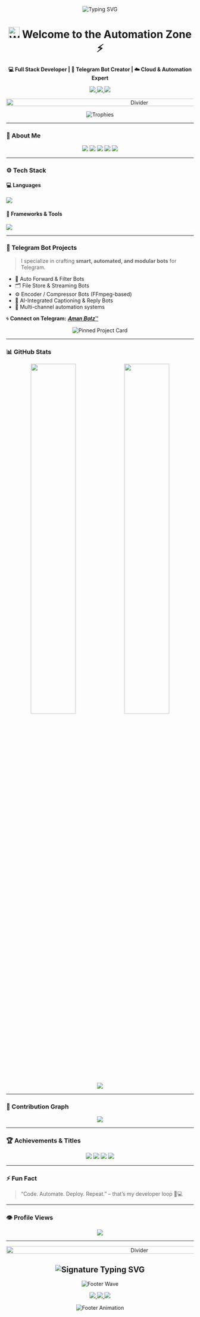 <p align="center">
  <img src="https://readme-typing-svg.herokuapp.com?font=Fira+Code&pause=1000&center=true&vCenter=true&width=600&lines=Hey+I'm+AMAN+CHAUDHARY+(%23THE+ONLY+1);Full+Stack+Developer+💻;Telegram+Bot+Engineer+🤖;Automation+%7C+AI+%7C+Cloud+☁️;Learning+%26+Building+Every+Day+🚀" 
  alt="Typing SVG" />
</p>

<h1 align="center">
  <img src="https://media.giphy.com/media/hvRJCLFzjrwpXMiLwL/giphy.gif" width="30px" height="30px" alt="Waving Hand" />
  Welcome to the Automation Zone ⚡
</h1>

<p align="center">
  <b>💻 Full Stack Developer | 🤖 Telegram Bot Creator | ☁️ Cloud & Automation Expert</b>
</p>

<p align="center">
  <a href="https://github.com/theamanchaudhary">
    <img src="https://img.shields.io/github/followers/theamanchaudhary?label=FOLLOWERS&style=for-the-badge&color=00E6FE&logo=github" />
  </a>
  <a href="https://t.me/amanbotz">
    <img src="https://img.shields.io/badge/Telegram-%40amanbotz-00BFFF?logo=telegram&style=for-the-badge" />
  </a>
  <a href="mailto:don't.mail.@gmail.com">
    <img src="https://img.shields.io/badge/Email-don't.mail.%40gmail.com-FF4444?logo=gmail&style=for-the-badge" />
  </a>
</p>

<p align="center">
  <img src="https://user-images.githubusercontent.com/73097560/115834477-dbab4500-a447-11eb-908a-139a6edaec5c.gif" width="700" height="20" alt="Divider" />
</p>

<p align="center">
  <img src="https://github-profile-trophy.vercel.app/?username=theamanchaudhary&theme=darkhub&no-frame=true&margin-w=10&no-bg=true&title=Stars,Followers,Commits,Repositories" alt="Trophies" />
</p>

---

### 🧠 About Me

<p align="center">
  <img src="https://img.shields.io/badge/Passionate_About-Automation_%7C_AI-16A085?style=for-the-badge&logo=openai&logoColor=white" />
  <img src="https://img.shields.io/badge/Telegram_Bots-Serving_Users-3498DB?style=for-the-badge&logo=telegram&logoColor=white" />
  <img src="https://img.shields.io/badge/Skilled_In-Python_%7C_Node.js-FF8C00?style=for-the-badge&logo=python&logoColor=white" />
  <img src="https://img.shields.io/badge/Deployment-VPS_%7C_Heroku-8A2BE2?style=for-the-badge&logo=docker&logoColor=white" />
  <img src="https://img.shields.io/badge/Goal-High_Performance_Projects-FFD700?style=for-the-badge" />
</p>

---

### ⚙️ Tech Stack

#### 💻 Languages
<p align="left">
  <img src="https://skillicons.dev/icons?i=python,js,typescript,php,html,css,bash" />
</p>

#### 🧰 Frameworks & Tools
<p align="left">
  <img src="https://skillicons.dev/icons?i=nodejs,express,flask,react,mysql,mongodb,sqlite,docker,git,github,vscode,heroku" />
</p>

---

### 🤖 Telegram Bot Projects

> I specialize in crafting **smart, automated, and modular bots** for Telegram.

- 🔁 Auto Forward & Filter Bots  
- 🗂️ File Store & Streaming Bots  
- ⚙️ Encoder / Compressor Bots (FFmpeg-based)  
- 🧠 AI-Integrated Captioning & Reply Bots  
- 🚀 Multi-channel automation systems  

🌀 **Connect on Telegram:** [𝑨𝒎𝒂𝒏 𝑩𝒐𝒕𝒛™](https://t.me/amanbotz)

<p align="center">
  <img src="https://github-readme-stats.vercel.app/api/pin/?username=theamanchaudhary&repo=channelpostfilter&theme=tokyonight&hide_border=true&title_color=00F7FF&line_height=20" alt="Pinned Project Card" />
</p>

---

### 📊 GitHub Stats

<p align="center">
  <img width="49%" src="https://github-readme-stats.vercel.app/api?username=theamanchaudhary&show_icons=true&theme=tokyonight&hide_border=true&custom_title=CODE%20STATS" />
  <img width="49%" src="https://github-readme-streak-stats.herokuapp.com?user=theamanchaudhary&theme=tokyonight&hide_border=true&custom_title=CONTRIBUTION%20STREAK" />
</p>

<p align="center">
  <img src="https://github-readme-stats.vercel.app/api/top-langs/?username=theamanchaudhary&layout=compact&theme=tokyonight&hide_border=true&custom_title=MOST%20USED%20LANGUAGES" />
</p>

---

### 🌱 Contribution Graph

<p align="center">
  <img src="https://github-readme-activity-graph.vercel.app/graph?username=theamanchaudhary&bg_color=0d1117&color=00e6fe&line=00e6fe&point=ffffff&hide_border=true" />
</p>

---

### 🏆 Achievements & Titles

<p align="center">
  <img src="https://custom-icon-badges.demolab.com/badge/FULL_STACK-DEVELOPER-306998?style=for-the-badge&logo=react&logoColor=2088FF" />
  <img src="https://custom-icon-badges.demolab.com/badge/TELEGRAM_BOTS-MASTER-0088CC?style=for-the-badge&logo=telegram&logoColor=white" />
  <img src="https://custom-icon-badges.demolab.com/badge/AUTOMATION-EXPERT-FF4500?style=for-the-badge&logo=docker&logoColor=white" />
  <img src="https://custom-icon-badges.demolab.com/badge/CLOUD_WORKFLOWS-SCALABLE-0099D8?style=for-the-badge&logo=heroku&logoColor=white" />
</p>

---

### ⚡ Fun Fact

> “Code. Automate. Deploy. Repeat.” – that’s my developer loop 🧠💻

---

### 👁️ Profile Views

<p align="center">
  <img src="https://api.visitorbadge.io/api/visitors?path=theamanchaudhary%2Ftheamanchaudhary&countColor=%23FF0000&style=flat-square&labelColor=%230D1117" />
</p>

---

<!-- 💫 SIGNATURE FOOTER -->
<p align="center">
  <img src="https://user-images.githubusercontent.com/73097560/115834477-dbab4500-a447-11eb-908a-139a6edaec5c.gif" width="700" height="20" alt="Divider" />
</p>

<h2 align="center">
  <img src="https://readme-typing-svg.herokuapp.com?font=Orbitron&size=28&pause=1000&color=00F7FF&center=true&vCenter=true&width=500&lines=⚙️+AmanBotz™;Automation+Redefined.;CCode.+Automate.+Deploy.+Repeat.💻" alt="Signature Typing SVG" />
</h2>

<p align="center">
  <img src="https://capsule-render.vercel.app/api?type=waving&color=00F7FF&height=120&section=footer&text=⚡%20AMAN%20CHAUDHARY%20⚡&fontSize=35&fontColor=0d1117&animation=twinkling&fontAlignY=40" alt="Footer Wave"/>
</p>

<p align="center">
  <a href="https://t.me/amanbotz" target="_blank">
    <img src="https://img.shields.io/badge/Telegram-%40amanbotz-00BFFF?style=for-the-badge&logo=telegram&logoColor=white" />
  </a>
  <a href="https://github.com/theamanchaudhary" target="_blank">
    <img src="https://img.shields.io/badge/GitHub-theamanchaudhary-000000?style=for-the-badge&logo=github" />
  </a>
  <a href="mailto:don't.mail.@gmail.com">
    <img src="https://img.shields.io/badge/Email-don't.mail.%40gmail.com-FF4444?style=for-the-badge&logo=gmail&logoColor=white" />
  </a>
</p>

<p align="center">
  <img src="https://readme-typing-svg.herokuapp.com?font=Fira+Code&size=14&pause=1000&color=FFFFFF&center=true&vCenter=true&width=500&lines=Made+with+❤️+by+Aman+Chaudhary;Thanks+for+visiting!+Come+back+soon+🚀" alt="Footer Animation" />
</p>

